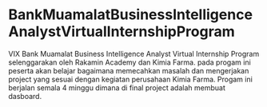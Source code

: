 # BankMuamalatBusinessIntelligenceAnalystVirtualInternshipProgram
VIX Bank Muamalat Business Intelligence Analyst Virtual Internship Program selenggarakan oleh Rakamin Academy dan Kimia Farma. pada progam ini peserta akan belajar bagaimana memecahkan masalah dan mengerjakan project yang sesuai dengan kegiatan perusahaan Kimia Farma. Progam ini berjalan semala 4 minggu dimana di final project adalah membuat dasboard.
